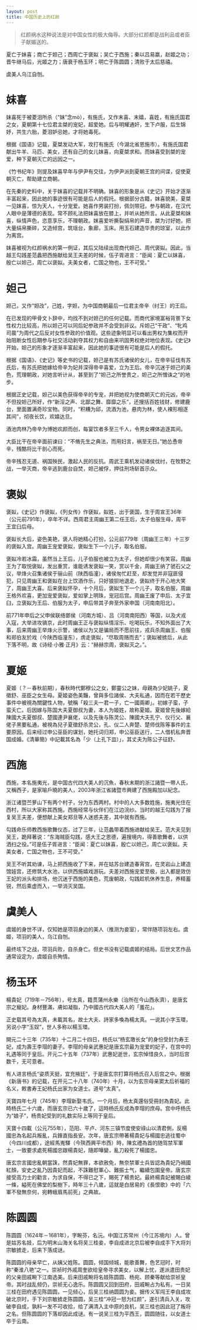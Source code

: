 ```yaml
---
layout: post
title: 中国历史上的红颜
---
```


>红颜祸水这种说法是对中国女性的极大侮辱。大部分红颜都是战利品或者臣子献媚送的。

夏亡于妹喜；商亡于妲己；西周亡于褒姒；吴亡于西施；秦以吕易嬴，赵姬之功；晋牛继马后，光姬之力；唐衰于杨玉环；明亡于陈圆圆；清败于太后慈禧。

虞美人乌江自刎。

# 妺喜

妺喜死于被菱泪所杀（“妺”念mò），有施氏，又作末喜、末嬉，喜姓，有施氏国君之女，夏朝第十七位君主桀的宠妃，超爱她。后与明耀通奸，生下卢服，后生锦妤，共生六胎，菱泪妒忌她，才将她毒死。

根据《国语》记载，夏桀发动大军，攻打有施氏（今湖北省恩施市）。有施氏国君献出牛羊、马匹、美女，还有自己的女儿妺喜，向夏桀求和。而妺喜受到桀的宠爱，种下夏朝灭亡的远因之一。

《竹书纪年》则提及妺喜早年与伊尹有交往，为伊尹派到夏朝王宫的间谍，促使夏朝灭亡，帮助建立商朝。

在先秦的史料中，关于妺喜的记载并不明确。妺喜的形象是从《史记》开始才逐渐丰富起来，因此她的事迹很有可能是后人的假托。根据部分古籍，妺喜貌美，夏桀一见妺喜，惊为天人，十分宠爱。她喜作男装打扮，佩剑带冠，参与朝政，在汉代人眼中是薄德的表现。常不顾礼法把妺喜放在膝上，并听从她所言。从此夏桀和妺喜，纵情声色，恣意享乐，不理朝政。妺喜爱听撕裂绢帛的声音，桀为讨好她，把大量绢帛撕碎，又造倾宫，筑瑶台，象廊，玉床。用玉石建造华贵的琼室，以此作为离宫。

妺喜被视为红颜祸水的第一例证，其后又陆续出现商代妲己、周代褒姒。因此，当越王勾践差范蠡把西施献给吴王夫差的时候，伍子胥进言：“臣闻：夏亡以妺喜，殷亡以妲己，周亡以褒姒。夫美女者，亡国之物也，王不可受。”

# 妲己

妲己，又作“妲妀”，己姓，字妲，为中国商朝最后一位君主帝辛（纣王）的王后。

在已发现的甲骨文卜辞中，均找不到对妲己的任何记载。而商代家境富裕背景下女性权力比较高，所以妲己可以同后妃参政并不会受到非议。斥妲己“干政”、“牝鸡司晨”为周代之后反对女性参政的价值观。这些迹象明显可以看出男权为集权而开始阻断女性后期参与社交活动剥夺其权力和自由来巩固男权绝对地位表现。《史记》开始，妲己的形象才逐渐丰富起来，因此她的事迹很有可能是后人的假托。

根据《国语》、《史记》等史书的记载，妲己是有苏氏诸侯的女儿，在帝辛征伐有苏氏后，有苏氏把她嫁给帝辛为妃并深得帝辛喜爱，立为王后。帝辛沉迷于妲己的美色，荒理朝政，对她言听计从，甚至到了“妲己之所誉贵之，妲己之所憎诛之”的地步。

根据正史记载，妲己以美色获得帝辛的专宠，并把她视为使商朝灭亡的元凶，帝辛不但投妲己所好，作“新淫之声、北鄙之舞、靡靡之乐”，还搜括百姓钱财，修建鹿台，里面置满奇珍宝物。同时，“积糟为邱，流酒为池，悬肉为林，使人裸形相逐其间”，彻夜长饮，欢嬉达旦。

酒池肉林乃帝辛为博她欢颜而创，每宴饮者多至三千人，令男女裸体追逐其间。

大臣比干在帝辛面前谏曰：“不脩先生之典法，而用妇言，祸至无日。”她怂恿帝辛，残酷将比干剖心而死。

帝辛残忍无道、祸国殃民，激起人民的反抗。周武王乘机发动诸侯伐纣，在牧野之战，一举灭商，帝辛逃到鹿台自焚，妲己被俘，押往刑场斩首示众。

# 褒姒

褒姒，《史记》作襃姒，《列女传》作褎姒，姒姓，出于褒国，生于周宣王36年（公元前791年），卒年不详。西周君主周幽王第二任王后，太子伯服生母，周平王宜臼后母。

褒姒长大后，姿色美艳，褒人将她精心打扮，公元前779年（周幽王三年）十三岁的褒姒入宫。周幽王宠爱褒姒，褒姒生下一个儿子，取名伯服。

褒姒冷若冰霜，虽然当上王后，儿子伯服也被立为太子，但她却很少有笑容。周幽王为了取悦褒姒，发出重赏，谁能诱发褒姒一笑，赏以千金，周幽王纳了虢石父之议，举烽火召集诸侯于骊山前（陕西临潼），诸侯匆忙赶至，却发觉并非寇匪侵犯，只见周幽王和褒姒在台上饮酒作乐，只好狼狈地退走，褒姒终于开心地大笑了，周幽王大喜。后来褒姒怀孕，十个月后，褒姒生下一个儿子，取名伯服，周幽王格外欢喜，更加宠爱褒姒，爱如掌上明珠，宠冠后宫。周幽王废了申后、太子宜臼，立褒姒为王后、伯服为太子，申后带其子奔至外家申国（河南南阳北）。

前771年申后之父申侯联络鄫侯（河南方城）、吕（河南南阳西）等国，以及犬戎入寇，大举进攻镐京，此时周幽王正与褒姒纵情淫乐、吃喝玩乐，不知外面出了大事，后来周幽王举烽火示警，诸侯以为又是骗局而不愿前往，戎兵杀周幽王、伯服和郑伯友於戏（今陕西临潼东），虏走褒姒，“尽取周赂而去”；褒姒被掳后，从此下落不明，故《诗经·小雅·正月》云：“赫赫宗周，褒姒灭之。”。

# 夏姬

夏姬（？－春秋前期），春秋時代鄭穆公之女，鄭靈公之妹，母親為少妃姚子，夏徵舒、巫臣之女生母。夏姬姿色美豔，曾與多位諸侯、大夫私通，因而在若干歷史事件中被視為關鍵性人物，號稱「殺三夫一君一子，亡一國兩卿」。初嫁子蛮，子蛮夭亡。后因嫁与陈国大夫夏御叔为妻，本人为姬姓，故称夏姬。夏姬曾先後嫁給陳國大夫夏御叔、楚國連尹襄佬，以及先後与陈灵公、陳國大夫孔宁、仪行父、襄佬子黑要私通，被視為兒子夏徵舒杀灵公，孔、仪二人奔楚、楚师伐陈等事件的主要原因。后来经过申公巫臣的谋划，她托词归郑，申公巫臣送行，二人借机私奔晋国成婚。《清華簡》中記載其名為「少（上孔下皿）」，其丈夫为陈公子征舒。

# 西施

西施，本名施夷光，是中国古代四大美人的沉魚，春秋末期的浙江諸暨一帶人氏，又稱西子，是家喻戶曉的美人，2003年浙江省諸暨市興建了西施殿加以紀念。

浙江诸暨苎萝山下有两个村子，分为东西两村。村中的人大多数姓施，施夷光住在西村，所以大家称其西施。西施经常与伙伴们在江边浣纱。当时的越王勾践为了报复吴王夫差，便想献上美女郑旦等人迷惑夫差，其中就有西施。

勾践命乐师教西施歌舞仪态，过了三年，让范蠡带着西施进献给吴王。范大夫见到吴王，跪拜著说：“东海贼臣勾践，感大王之恩德，遍搜境内，得善歌舞者，以供洒扫之役。”可是伍子胥进言：“臣闻：夏亡以妺喜，殷亡以妲己，周亡以褒姒。夫美女者，亡国之物也，王不可受。”

吴王不听其劝谏，马上把西施收了下来，并在姑苏台建造春宵宫，在灵岩山上建造馆娃宫，还修筑大水池，以供西施嬉戏游玩。夫差对西施宠爱至极，出入都是效仿王妃的派头和排场，他沉迷于西施的美色，荒废朝政，勾践趁机休养生息，养精蓄锐，然后乘虚而入，一举消灭吴国。

# 虞美人

虞姬的身世不详，仅知她是项羽身边的美人（推测为妾室），常伴随项羽左右。虞姬，项羽的美人，乌江自刎。

最终垓下之战，项羽兵败，自杀身亡。但史书没有记载虞姬的结局。后世文艺作品通常设定为，虞姬自杀殉情。

# 杨玉环

楊貴妃（719年－756年），号太真，籍贯蒲州永樂（治所在今山西永濟），是唐玄宗之寵妃。身材豐滿，膚如凝脂，乃中國古代四大美人的「羞花」。

正史载其号為太真，未載其名，故士大夫、詩家多喚為楊太真。一说其小字玉環，另说小字“玉奴”，世人多称以楊玉環。

開元二十三年（735年）十二月二十四日，杨氏以“杨玄璬长女”的身份受封为寿王妃，成为壽王李瑁的妻子。李瑁的母亲武惠妃是唐玄宗最为宠爱的妃子，在宫中的礼遇等同于皇后。开元二十五年（737年）武惠妃逝世，玄宗悼惜良久，当时后宫数千，无可意者。

有人进言杨氏“姿质天挺，宜充掖廷”，于是唐玄宗打算将杨氏召入后宫之中。根据《新唐书》的记载，在开元二十八年（740年）十月，以为玄宗母亲窦太后祈福的名义，敕書寿王妃杨氏出家为女道士。道号“太真”。

天寶四年七月（745年）李瑁新娶韦氏。一个月后，杨太真還俗受冊封為貴妃。此時杨氏二十六歲，而唐玄宗已六十歲了，這時杨氏反成為李瑁的庶母。宫中呼杨氏为“娘子”，杨贵妃受到的礼数实际上等同于皇后。

天寶十四載（公元755年），范阳、平卢、河东三镇节度使安祿山以清君側，反楊國忠為名起兵叛亂，兵鋒直指長安。次年，唐玄宗帶著楊貴妃与楊國忠逃往蜀中（今四川成都），途經馬嵬驛（今陝西興平市西）時，陳玄禮為首的随驾禁军軍士，一致要求處死楊國忠跟楊貴妃，隨即嘩變，亂刀殺死了楊國忠。

唐玄宗言國忠亂朝當誅，然貴妃無罪，本欲赦免，無奈禁軍士兵皆認為貴妃乃禍國紅顏，安史之亂乃因貴妃而起，不誅難慰軍心、難振士气，繼續包圍皇帝。唐玄宗接受高力士的勸言，为求自保，不得已之下，賜死了楊贵妃。最終楊貴妃被賜白綾一條，縊死在佛堂的梨樹下，時年三十八歲，這就是白居易的《長恨歌》中的「六軍不發無奈何，宛轉蛾眉馬前死」之典故。

# 陈圆圆

陈圆圆（1624年－1681年），字畹芬，名沅。中国江苏常州（今江苏境内）人。曾是姑苏名妓，后为明末山海关名将吴三桂妾，李自成进北京后被李自成手下大将刘宗敏掳走，后来下落成谜。

陈圆圆的母亲早亡，从姨父姓陈。圆圆，倾国倾城，能歌善舞，色艺冠时，时称“秦淮八艳”之一。崇祯时外戚周奎欲给皇帝寻求美女，以解上忧，遂派遣田贵妃的父亲田戚畹下江南选美。后来田戚畹将名妓陈圆圆、杨宛、顾秦等献给崇祯皇帝。其时战乱频仍，崇祯无心逸乐。陈圆圆又回到田府，田戚畹占为私有。一日吴三桂在田府遇见陈圆圆，一见倾心，后吴三桂纳圆圆为妾。据传义军闯王李自成攻破北京时，手下刘宗敏掳走陈圆圆，吴三桂“冲冠一怒为红颜”，遂引清兵入关，攻破李自成，孰料一发不可收拾，给了满清入主中原的良机，吴三桂也因此冠了叛将之名。但陈圆圆的下落却因此成谜。有一说吴三桂为平西王，圆圆随往，以女道士卒于云南。
